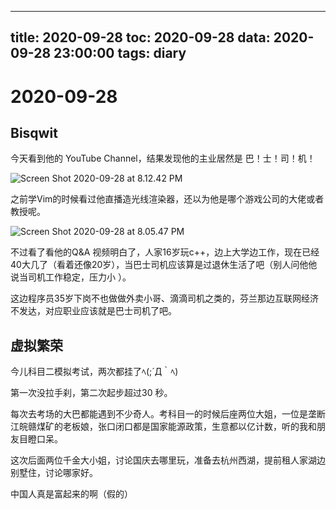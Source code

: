 
---
title: 2020-09-28
toc: 2020-09-28
data: 2020-09-28 23:00:00
tags: diary
---


# 2020-09-28

## Bisqwit

今天看到他的 YouTube Channel，结果发现他的主业居然是 巴！士！司！机！ 

![Screen Shot 2020-09-28 at 8.12.42 PM](https://tva1.sinaimg.cn/large/007S8ZIlgy1gj6mkbw8z6j316g0pohdt.jpg)

之前学Vim的时候看过他直播造光线渲染器，还以为他是哪个游戏公司的大佬或者教授呢。

![Screen Shot 2020-09-28 at 8.05.47 PM](https://tva1.sinaimg.cn/large/007S8ZIlgy1gj6mddjuxcj31ox0u0u0y.jpg)

 不过看了看他的Q&A 视频明白了，人家16岁玩c++，边上大学边工作，现在已经40大几了（看着还像20岁），当巴士司机应该算是过退休生活了吧（别人问他他说当司机工作稳定，压力小 ）。

这边程序员35岁下岗不也做做外卖小哥、滴滴司机之类的，芬兰那边互联网经济不发达，对应职业应该就是巴士司机了吧。

## 虚拟繁荣

今儿科目二模拟考试，两次都挂了ﾍ(;´Д｀ﾍ)

第一次没拉手刹，第二次起步超过30 秒。

每次去考场的大巴都能遇到不少奇人。考科目一的时候后座两位大姐，一位是垄断江皖赣煤矿的老板娘，张口闭口都是国家能源政策，生意都以亿计数，听的我和朋友目瞪口呆。

这次后面两位千金大小姐，讨论国庆去哪里玩，准备去杭州西湖，提前租人家湖边别墅住，讨论哪家好。

中国人真是富起来的啊（假的）



